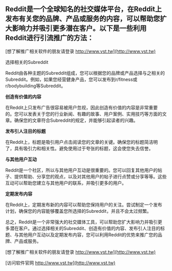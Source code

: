 ## **Reddit是一个全球知名的社交媒体平台，在Reddit上发布有关您的品牌、产品或服务的内容，可以帮助您扩大影响力并吸引更多潜在客户。以下是一些利用Reddit进行引流推广的方法：**

[想了解推广相关软件的朋友请登录 http://www.vst.tw](http://www.vst.tw)

选择相关的Subreddit

Reddit由各种主题的Subreddit组成，您可以根据您的品牌或产品选择与之相关的Subreddit。例如，如果您经营健身产品，您可以发布到r/fitness或r/bodybuilding等Subreddit。

**创造有价值的内容**

在Reddit上只发布广告很容易被用户忽视，因此创造有价值的内容是非常重要的。您可以发表关于您的行业新闻、有趣的故事、用户案例、实用技巧等方面的文章。确保您的文章符合Subreddit的规定，并能够引起读者的兴趣。

**发布引人注目的标题**

在Reddit上，标题是吸引用户点击阅读您的文章的关键。确保您的标题简洁明了，具有吸引力和相关性。避免使用过于夸张的标题，这会使您失去信誉。

**与其他用户互动**

Reddit是一个社区，所以与其他用户互动是很重要的。您可以回复其他用户的帖子、提供帮助、分享您的观点，以及对其他用户的帖子进行点赞或分享等等。这些互动可以帮助您建立与其他用户的联系，并吸引更多的用户。

**定期发布内容**

在Reddit上，定期发布新的内容可以帮助您保持用户的关注。尝试制定一个发布计划，确保您的内容能够覆盖您所选择的Subreddit，并且不会太过频繁。

总之，Reddit是一个非常强大的社交媒体工具，可以帮助您扩大影响力并吸引更多潜在客户。通过选择相关的Subreddit、创造有价值的内容、发布引人注目的标题、与其他用户互动以及定期发布内容，您可以利用Reddit的优势来推广您的品牌、产品或服务。

[想了解推广相关软件的朋友请登录 http://www.vst.tw](http://www.vst.tw)


[访问软件官网 http://www.vst.tw](http://www.vst.tw)
